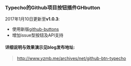 ### Typecho的Github项目按钮插件GHbutton
2017年1月10日更新至**v1.0.3**: 
- 使用新版[github-buttons](https://github.com/mdo/github-buttons)
- 增加issue型按钮及API支持

#### 详细说明与效果演示见blog发布地址: 
 > http://www.yzmb.me/archives/net/github-btn-typecho